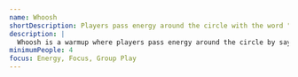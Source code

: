 ```yaml
---
name: Whoosh
shortDescription: Players pass energy around the circle with the word "Whoosh".
description: |
  Whoosh is a warmup where players pass energy around the circle by saying "Whoosh" and making a gesture. Variations include "Zap", "Boing", and more. Builds energy and focus.
minimumPeople: 4
focus: Energy, Focus, Group Play
---
```

